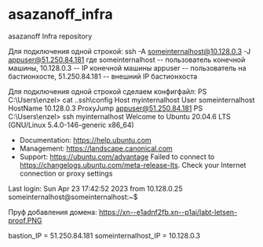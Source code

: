# asazanoff_infra
asazanoff Infra repository

Для подключения одной строкой:
ssh -A someinternalhost@10.128.0.3 -J appuser@51.250.84.181
где someinternalhost -- пользователь конечной машины, 10.128.0.3 -- IP конечной машины
appuser -- пользователь на бастионхосте, 51.250.84.181 -- внешний IP бастионхоста

Для подключения одной строкой сделаем конфигфайл:
PS C:\Users\enzel> cat .\.ssh\config
Host myinternalhost
    User someinternalhost
    HostName 10.128.0.3
    ProxyJump appuser@51.250.84.181
PS C:\Users\enzel> ssh myinternalhost
Welcome to Ubuntu 20.04.6 LTS (GNU/Linux 5.4.0-146-generic x86_64)

 * Documentation:  https://help.ubuntu.com
 * Management:     https://landscape.canonical.com
 * Support:        https://ubuntu.com/advantage
Failed to connect to https://changelogs.ubuntu.com/meta-release-lts. Check your Internet connection or proxy settings

Last login: Sun Apr 23 17:42:52 2023 from 10.128.0.25
someinternalhost@someinternalhost:~$

Пруф добавления домена: https://xn--e1adnf2fb.xn--p1ai/labt-letsen-proof.PNG

bastion_IP = 51.250.84.181
someinternalhost_IP = 10.128.0.3
